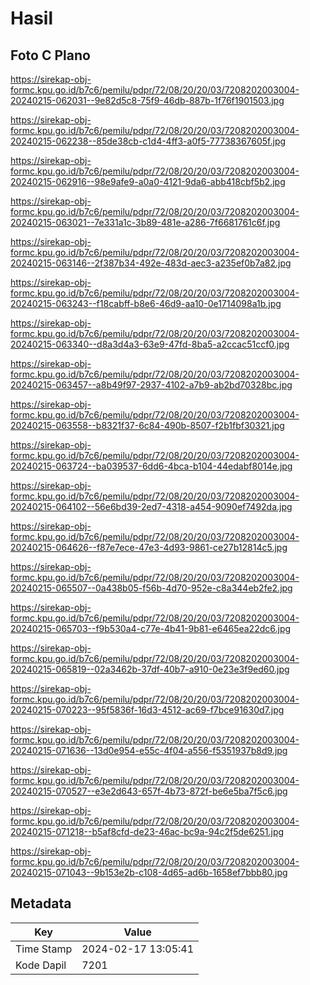 # Hasil

## Foto C Plano

https://sirekap-obj-formc.kpu.go.id/b7c6/pemilu/pdpr/72/08/20/20/03/7208202003004-20240215-062031--9e82d5c8-75f9-46db-887b-1f76f1901503.jpg

https://sirekap-obj-formc.kpu.go.id/b7c6/pemilu/pdpr/72/08/20/20/03/7208202003004-20240215-062238--85de38cb-c1d4-4ff3-a0f5-77738367605f.jpg

https://sirekap-obj-formc.kpu.go.id/b7c6/pemilu/pdpr/72/08/20/20/03/7208202003004-20240215-062916--98e9afe9-a0a0-4121-9da6-abb418cbf5b2.jpg

https://sirekap-obj-formc.kpu.go.id/b7c6/pemilu/pdpr/72/08/20/20/03/7208202003004-20240215-063021--7e331a1c-3b89-481e-a286-7f6681761c6f.jpg

https://sirekap-obj-formc.kpu.go.id/b7c6/pemilu/pdpr/72/08/20/20/03/7208202003004-20240215-063146--2f387b34-492e-483d-aec3-a235ef0b7a82.jpg

https://sirekap-obj-formc.kpu.go.id/b7c6/pemilu/pdpr/72/08/20/20/03/7208202003004-20240215-063243--f18cabff-b8e6-46d9-aa10-0e1714098a1b.jpg

https://sirekap-obj-formc.kpu.go.id/b7c6/pemilu/pdpr/72/08/20/20/03/7208202003004-20240215-063340--d8a3d4a3-63e9-47fd-8ba5-a2ccac51ccf0.jpg

https://sirekap-obj-formc.kpu.go.id/b7c6/pemilu/pdpr/72/08/20/20/03/7208202003004-20240215-063457--a8b49f97-2937-4102-a7b9-ab2bd70328bc.jpg

https://sirekap-obj-formc.kpu.go.id/b7c6/pemilu/pdpr/72/08/20/20/03/7208202003004-20240215-063558--b8321f37-6c84-490b-8507-f2b1fbf30321.jpg

https://sirekap-obj-formc.kpu.go.id/b7c6/pemilu/pdpr/72/08/20/20/03/7208202003004-20240215-063724--ba039537-6dd6-4bca-b104-44edabf8014e.jpg

https://sirekap-obj-formc.kpu.go.id/b7c6/pemilu/pdpr/72/08/20/20/03/7208202003004-20240215-064102--56e6bd39-2ed7-4318-a454-9090ef7492da.jpg

https://sirekap-obj-formc.kpu.go.id/b7c6/pemilu/pdpr/72/08/20/20/03/7208202003004-20240215-064626--f87e7ece-47e3-4d93-9861-ce27b12814c5.jpg

https://sirekap-obj-formc.kpu.go.id/b7c6/pemilu/pdpr/72/08/20/20/03/7208202003004-20240215-065507--0a438b05-f56b-4d70-952e-c8a344eb2fe2.jpg

https://sirekap-obj-formc.kpu.go.id/b7c6/pemilu/pdpr/72/08/20/20/03/7208202003004-20240215-065703--f9b530a4-c77e-4b41-9b81-e6465ea22dc6.jpg

https://sirekap-obj-formc.kpu.go.id/b7c6/pemilu/pdpr/72/08/20/20/03/7208202003004-20240215-065819--02a3462b-37df-40b7-a910-0e23e3f9ed60.jpg

https://sirekap-obj-formc.kpu.go.id/b7c6/pemilu/pdpr/72/08/20/20/03/7208202003004-20240215-070223--95f5836f-16d3-4512-ac69-f7bce91630d7.jpg

https://sirekap-obj-formc.kpu.go.id/b7c6/pemilu/pdpr/72/08/20/20/03/7208202003004-20240215-071636--13d0e954-e55c-4f04-a556-f5351937b8d9.jpg

https://sirekap-obj-formc.kpu.go.id/b7c6/pemilu/pdpr/72/08/20/20/03/7208202003004-20240215-070527--e3e2d643-657f-4b73-872f-be6e5ba7f5c6.jpg

https://sirekap-obj-formc.kpu.go.id/b7c6/pemilu/pdpr/72/08/20/20/03/7208202003004-20240215-071218--b5af8cfd-de23-46ac-bc9a-94c2f5de6251.jpg

https://sirekap-obj-formc.kpu.go.id/b7c6/pemilu/pdpr/72/08/20/20/03/7208202003004-20240215-071043--9b153e2b-c108-4d65-ad6b-1658ef7bbb80.jpg


## Metadata

| Key        | Value               |
| ---------- | ------------------- |
| Time Stamp | 2024-02-17 13:05:41 |
| Kode Dapil | 7201                |



